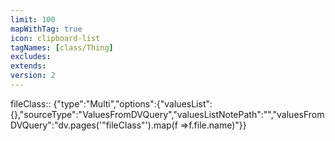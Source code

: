 ```yaml
---
limit: 100
mapWithTag: true
icon: clipboard-list
tagNames: [class/Thing]
excludes: 
extends: 
version: 2
---
```


fileClass:: {"type":"Multi","options":{"valuesList":{},"sourceType":"ValuesFromDVQuery","valuesListNotePath":"","valuesFromDVQuery":"dv.pages('\"fileClass\"').map(f =>f.file.name)"}}

